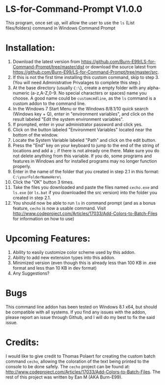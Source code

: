 # LS-for-Command-Prompt V1.0.0
This program, once set up, will allow the user to use the `ls` (List files/folders) command in Windows Command Prompt

# Installation:
1. Download the latest version from https://github.com/Burn-E99/LS-for-Command-Prompt/tree/master/dist or download the source latest from https://github.com/Burn-E99/LS-for-Command-Prompt/tree/master/src.
2. If this is not the first time installing this custom command, skip to step 3.  (You will need Administrative Privalages to complete this step.)
  1. At the base directory (usually `C:\`), create a empty folder with any alpha-numeric (a-z,A-Z,0-9. No special characters or spaces) name you choose.  A good name could be `customcmdline`, as the `ls` command is a custom addon to the command line.
  2. In the Windows 7 Start Menu or the Windows 8/8.1/10 quick search (Windows key + Q), enter in "environment variables", and click on the result labeled "Edit the system environment variables".
  3. If prompted, enter in your administrator password and click yes.
  4. Click on the button labeled "Environment Variables" located near the bottom of the window.
  5. Locate the System Variable labeled "Path" and click on the edit button.
  6. Press the "End" key on your keyboard to jump to the end of the string of locations and add a `;` if there is not already one there.  Make sure you do not delete anything from this variable.  If you do, some programs and features in Windows and for installed programs may no longer function properly.
  7. Enter in the name of the folder that you created in step 2.1 in this format: `C:\yourFolderNameHere\`
  8. Click the "OK" button 3 times.
3. Take the files you downloaded and paste the files named `cecho.exe` and `ls.exe` (or `ls.bat` if you downloaded the src version) into the folder you created in step 2.1.
4. You should now be able to run `ls` in command prompt (and as a bonus feature, `cecho` is now a usable command.  Visit http://www.codeproject.com/Articles/17033/Add-Colors-to-Batch-Files for information on how to use)

# Upcoming Features:
1. Ability to easily customize color scheme used by this addon.
2. Ability to add new extension types into this addon.
3. Minimized version (even though this is already less than 100 KB in .exe format and less than 10 KB in dev format)
4. Any Suggestions?

# Bugs
This command line addon has been tested on Windows 8.1 x64, but should be compatible with all systems.  If you find any issues with the addon, please report an issue through Github, and I will do my best to fix the said issue.

# Credits:
I would like to give credit to Thomas Polaert for creating the custom batch command `cecho`, allowing the coloration of the text being printed to the console to be done safely.  The `cecho` project can be found at: http://www.codeproject.com/Articles/17033/Add-Colors-to-Batch-Files.  The rest of this project was written by Ean M (AKA Burn-E99).
